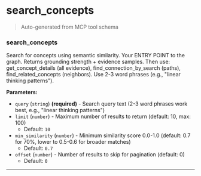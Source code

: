 # search_concepts

> Auto-generated from MCP tool schema

### search_concepts

Search for concepts using semantic similarity. Your ENTRY POINT to the graph. Returns grounding strength + evidence samples. Then use: get_concept_details (all evidence), find_connection_by_search (paths), find_related_concepts (neighbors). Use 2-3 word phrases (e.g., "linear thinking patterns").

**Parameters:**

- `query` (`string`) **(required)** - Search query text (2-3 word phrases work best, e.g., "linear thinking patterns")
- `limit` (`number`) - Maximum number of results to return (default: 10, max: 100)
  - Default: `10`
- `min_similarity` (`number`) - Minimum similarity score 0.0-1.0 (default: 0.7 for 70%, lower to 0.5-0.6 for broader matches)
  - Default: `0.7`
- `offset` (`number`) - Number of results to skip for pagination (default: 0)
  - Default: `0`

---

